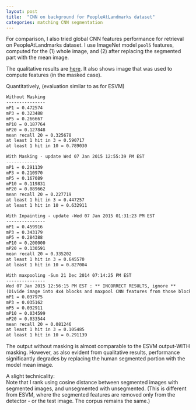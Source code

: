 ```yaml
---
layout: post
title:  "CNN on background for PeopleAtLandmarks dataset"
categories: matching CNN segmentation
---
```


For comparison, I also tried global CNN features performance for retrieval on PeopleAtLandmarks dataset.
I use ImageNet model `pool5` features, computed for the (1) whole image, and (2) after replacing the segmented part with the mean image.

The qualitative results are [here](http://pyrie.vmr.cs.cmu.edu/~rohit/projects/003_SelfieSegmentation/results/014_CNNWithSeg/CNNResults/publish/esvm_matches_with_people_masked/esvm_matches001.html).
It also shows image that was used to compute features (in the masked case). 


Quantitatively, (evaluation similar to as for ESVM)
```txt
Without Masking
---------------
mP1 = 0.472574
mP3 = 0.323488
mP5 = 0.266667
mP10 = 0.187764
mP20 = 0.127848
mean recall 20 = 0.325678
at least 1 hit in 3 = 0.590717
at least 1 hit in 10 = 0.789030

With Masking - update Wed 07 Jan 2015 12:55:39 PM EST 
------------
mP1 = 0.291139
mP3 = 0.210970
mP5 = 0.167089
mP10 = 0.119831
mP20 = 0.089662
mean recall 20 = 0.227719
at least 1 hit in 3 = 0.447257
at least 1 hit in 10 = 0.632911

With Inpainting - update -Wed 07 Jan 2015 01:31:23 PM EST 
---------------
mP1 = 0.459916
mP3 = 0.343179
mP5 = 0.284388
mP10 = 0.200000
mP20 = 0.130591
mean recall 20 = 0.335202
at least 1 hit in 3 = 0.645570
at least 1 hit in 10 = 0.827004

With maxpooling -Sun 21 Dec 2014 07:14:25 PM EST 
---------------
Wed 07 Jan 2015 12:56:15 PM EST : ** INCORRECT RESULTS, ignore ** 
(Divide image into 4x4 blocks and maxpool CNN features from those blocks that are mostly background (>70%))
mP1 = 0.037975
mP3 = 0.035162
mP5 = 0.032911
mP10 = 0.034599
mP20 = 0.033544
mean recall 20 = 0.081246
at least 1 hit in 3 = 0.105485
at least 1 hit in 10 = 0.291139

```

The output without masking is almost comparable to the ESVM output-WITH masking.
However, as also evident from qualitative results, performance significantly degrades by replacing the human segmented portion with the model mean image.




A slight technicality:     
Note that I rank using cosine distance between segmented images with segmented images, and unsegmented with unsegmented. (This is different from ESVM, where the segmented features are removed only from the detector - or the test image. The corpus remains the same.)

